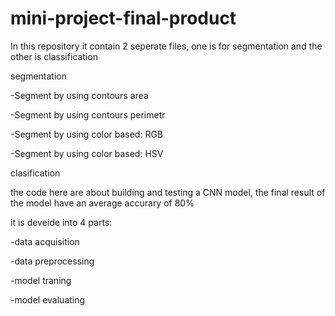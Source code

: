 # mini-project-final-product
In this repository it contain 2 seperate files, one is for segmentation and the other is classification 

segmentation

-Segment by using contours area 

-Segment by using contours perimetr

-Segment by using color based: RGB

-Segment by using color based: HSV



clasification 

the code here are about building and testing a CNN model, the final result of the model have an average accurary of 80%

it is deveide into 4 parts:

-data acquisition

-data preprocessing

-model traning

-model evaluating 
